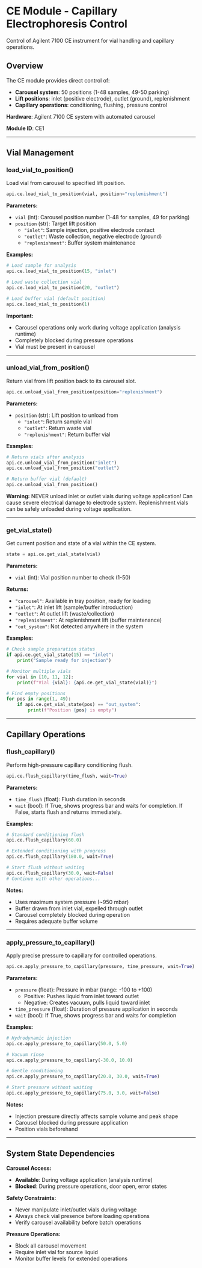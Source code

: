 # CE Module - Capillary Electrophoresis Control

Control of Agilent 7100 CE instrument for vial handling and capillary operations.

## Overview

The CE module provides direct control of:

- **Carousel system**: 50 positions (1-48 samples, 49-50 parking)
- **Lift positions**: inlet (positive electrode), outlet (ground), replenishment  
- **Capillary operations**: conditioning, flushing, pressure control

**Hardware**: Agilent 7100 CE system with automated carousel

**Module ID**: CE1

---

## Vial Management

### load_vial_to_position()

Load vial from carousel to specified lift position.

```python
api.ce.load_vial_to_position(vial, position="replenishment")
```

**Parameters:**

- `vial` (int): Carousel position number (1-48 for samples, 49 for parking)
- `position` (str): Target lift position
  - `"inlet"`: Sample injection, positive electrode contact
  - `"outlet"`: Waste collection, negative electrode (ground)  
  - `"replenishment"`: Buffer system maintenance

**Examples:**
```python
# Load sample for analysis
api.ce.load_vial_to_position(15, "inlet")

# Load waste collection vial
api.ce.load_vial_to_position(20, "outlet") 

# Load buffer vial (default position)
api.ce.load_vial_to_position(1)
```

**Important:**

- Carousel operations only work during voltage application (analysis runtime)
- Completely blocked during pressure operations
- Vial must be present in carousel

---

### unload_vial_from_position()

Return vial from lift position back to its carousel slot.

```python
api.ce.unload_vial_from_position(position="replenishment")
```

**Parameters:**

- `position` (str): Lift position to unload from
  - `"inlet"`: Return sample vial
  - `"outlet"`: Return waste vial
  - `"replenishment"`: Return buffer vial

**Examples:**
```python
# Return vials after analysis
api.ce.unload_vial_from_position("inlet")
api.ce.unload_vial_from_position("outlet")

# Return buffer vial (default)
api.ce.unload_vial_from_position()
```

**Warning:** 
NEVER unload inlet or outlet vials during voltage application! Can cause severe electrical damage to electrode system. Replenishment vials can be safely unloaded during voltage application.

---

### get_vial_state()

Get current position and state of a vial within the CE system.

```python
state = api.ce.get_vial_state(vial)
```

**Parameters:**

- `vial` (int): Vial position number to check (1-50)

**Returns:**

- `"carousel"`: Available in tray position, ready for loading
- `"inlet"`: At inlet lift (sample/buffer introduction)
- `"outlet"`: At outlet lift (waste/collection)
- `"replenishment"`: At replenishment lift (buffer maintenance)
- `"out_system"`: Not detected anywhere in the system

**Examples:**
```python
# Check sample preparation status
if api.ce.get_vial_state(15) == "inlet":
    print("Sample ready for injection")

# Monitor multiple vials
for vial in [10, 11, 12]:
    print(f"Vial {vial}: {api.ce.get_vial_state(vial)}")

# Find empty positions
for pos in range(1, 49):
    if api.ce.get_vial_state(pos) == "out_system":
        print(f"Position {pos} is empty")
```

---

## Capillary Operations

### flush_capillary()

Perform high-pressure capillary conditioning flush.

```python
api.ce.flush_capillary(time_flush, wait=True)
```

**Parameters:**

- `time_flush` (float): Flush duration in seconds
- `wait` (bool): If True, shows progress bar and waits for completion. If False, starts flush and returns immediately.

**Examples:**
```python
# Standard conditioning flush
api.ce.flush_capillary(60.0)

# Extended conditioning with progress
api.ce.flush_capillary(180.0, wait=True)

# Start flush without waiting
api.ce.flush_capillary(30.0, wait=False)
# Continue with other operations...
```

**Notes:**

- Uses maximum system pressure (~950 mbar)
- Buffer drawn from inlet vial, expelled through outlet
- Carousel completely blocked during operation
- Requires adequate buffer volume

---

### apply_pressure_to_capillary()

Apply precise pressure to capillary for controlled operations.

```python
api.ce.apply_pressure_to_capillary(pressure, time_pressure, wait=True)
```

**Parameters:**

- `pressure` (float): Pressure in mbar (range: -100 to +100)
  - Positive: Pushes liquid from inlet toward outlet
  - Negative: Creates vacuum, pulls liquid toward inlet
- `time_pressure` (float): Duration of pressure application in seconds
- `wait` (bool): If True, shows progress bar and waits for completion

**Examples:**
```python
# Hydrodynamic injection
api.ce.apply_pressure_to_capillary(50.0, 5.0)

# Vacuum rinse
api.ce.apply_pressure_to_capillary(-30.0, 10.0)

# Gentle conditioning
api.ce.apply_pressure_to_capillary(20.0, 30.0, wait=True)

# Start pressure without waiting
api.ce.apply_pressure_to_capillary(75.0, 3.0, wait=False)
```

**Notes:**

- Injection pressure directly affects sample volume and peak shape
- Carousel blocked during pressure application
- Position vials beforehand

---

## System State Dependencies

**Carousel Access:**

- **Available**: During voltage application (analysis runtime)
- **Blocked**: During pressure operations, door open, error states

**Safety Constraints:**

- Never manipulate inlet/outlet vials during voltage
- Always check vial presence before loading operations  
- Verify carousel availability before batch operations

**Pressure Operations:**

- Block all carousel movement
- Require inlet vial for source liquid
- Monitor buffer levels for extended operations